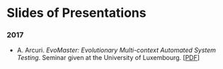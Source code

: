 # Slides of Presentations

### 2017

* A. Arcuri. *EvoMaster: Evolutionary Multi-context
  Automated System Testing*. 
  Seminar given at the University of Luxembourg.
  [[PDF](seminar_evomaster_lux_2017.pdf)]